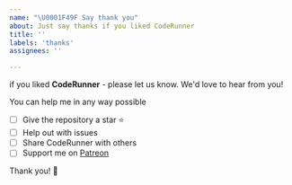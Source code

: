 ```yaml
---
name: "\U0001F49F Say thank you"
about: Just say thanks if you liked CodeRunner
title: ''
labels: 'thanks'
assignees: ''

---
```


if you liked **CodeRunner** - please let us know. We'd love to hear from you!

You can help me in any way possible

- [ ] Give the repository a star ⭐️
- [ ] Help out with issues
- [ ] Share CodeRunner with others
- [ ] Support me on [Patreon](https://www.patreon.com/bePatron?u=18082750)

Thank you! 💐
